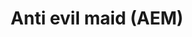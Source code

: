 ---
lang: en
layout: doc
permalink: /doc/anti-evil-maid/
redirect_from:
- /en/doc/anti-evil-maid/
- /doc/AntiEvilMaid/
- /wiki/AntiEvilMaid/
redirect_to: https://qubes-doc-rst.readthedocs.io/en/latest/user/security-in-qubes/anti-evil-maid.html
ref: 164
title: Anti evil maid (AEM)
---